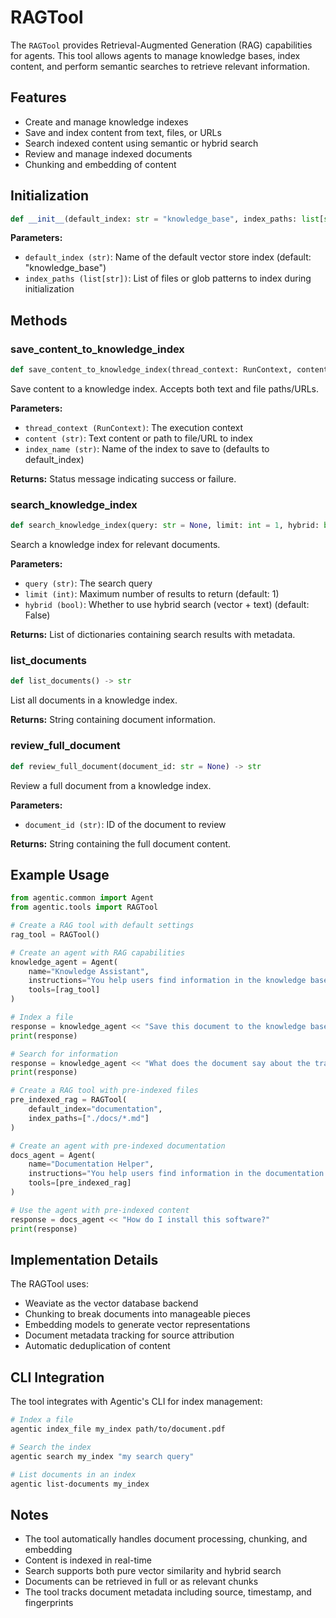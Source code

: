 # RAGTool

The `RAGTool` provides Retrieval-Augmented Generation (RAG) capabilities for agents. This tool allows agents to manage knowledge bases, index content, and perform semantic searches to retrieve relevant information.

## Features

- Create and manage knowledge indexes
- Save and index content from text, files, or URLs
- Search indexed content using semantic or hybrid search
- Review and manage indexed documents
- Chunking and embedding of content

## Initialization

```python
def __init__(default_index: str = "knowledge_base", index_paths: list[str] = [])
```

**Parameters:**

- `default_index (str)`: Name of the default vector store index (default: "knowledge_base")
- `index_paths (list[str])`: List of files or glob patterns to index during initialization

## Methods

### save_content_to_knowledge_index

```python
def save_content_to_knowledge_index(thread_context: RunContext, content: str = None, index_name: str = None) -> str
```

Save content to a knowledge index. Accepts both text and file paths/URLs.

**Parameters:**

- `thread_context (RunContext)`: The execution context
- `content (str)`: Text content or path to file/URL to index
- `index_name (str)`: Name of the index to save to (defaults to default_index)

**Returns:**
Status message indicating success or failure.

### search_knowledge_index

```python
def search_knowledge_index(query: str = None, limit: int = 1, hybrid: bool = False) -> str
```

Search a knowledge index for relevant documents.

**Parameters:**

- `query (str)`: The search query
- `limit (int)`: Maximum number of results to return (default: 1)
- `hybrid (bool)`: Whether to use hybrid search (vector + text) (default: False)

**Returns:**
List of dictionaries containing search results with metadata.

### list_documents

```python
def list_documents() -> str
```

List all documents in a knowledge index.

**Returns:**
String containing document information.

### review_full_document

```python
def review_full_document(document_id: str = None) -> str
```

Review a full document from a knowledge index.

**Parameters:**

- `document_id (str)`: ID of the document to review

**Returns:**
String containing the full document content.

## Example Usage

```python
from agentic.common import Agent
from agentic.tools import RAGTool

# Create a RAG tool with default settings
rag_tool = RAGTool()

# Create an agent with RAG capabilities
knowledge_agent = Agent(
    name="Knowledge Assistant",
    instructions="You help users find information in the knowledge base.",
    tools=[rag_tool]
)

# Index a file
response = knowledge_agent << "Save this document to the knowledge base: https://www.iana.org/reports/2014/transition-plan-201404.pdf"
print(response)

# Search for information
response = knowledge_agent << "What does the document say about the transistion of iana?"
print(response)

# Create a RAG tool with pre-indexed files
pre_indexed_rag = RAGTool(
    default_index="documentation",
    index_paths=["./docs/*.md"]
)

# Create an agent with pre-indexed documentation
docs_agent = Agent(
    name="Documentation Helper",
    instructions="You help users find information in the documentation.",
    tools=[pre_indexed_rag]
)

# Use the agent with pre-indexed content
response = docs_agent << "How do I install this software?"
print(response)
```

## Implementation Details

The RAGTool uses:

- Weaviate as the vector database backend
- Chunking to break documents into manageable pieces
- Embedding models to generate vector representations
- Document metadata tracking for source attribution
- Automatic deduplication of content

## CLI Integration

The tool integrates with Agentic's CLI for index management:

```bash
# Index a file
agentic index_file my_index path/to/document.pdf

# Search the index
agentic search my_index "my search query"

# List documents in an index
agentic list-documents my_index
```

## Notes

- The tool automatically handles document processing, chunking, and embedding
- Content is indexed in real-time
- Search supports both pure vector similarity and hybrid search
- Documents can be retrieved in full or as relevant chunks
- The tool tracks document metadata including source, timestamp, and fingerprints

